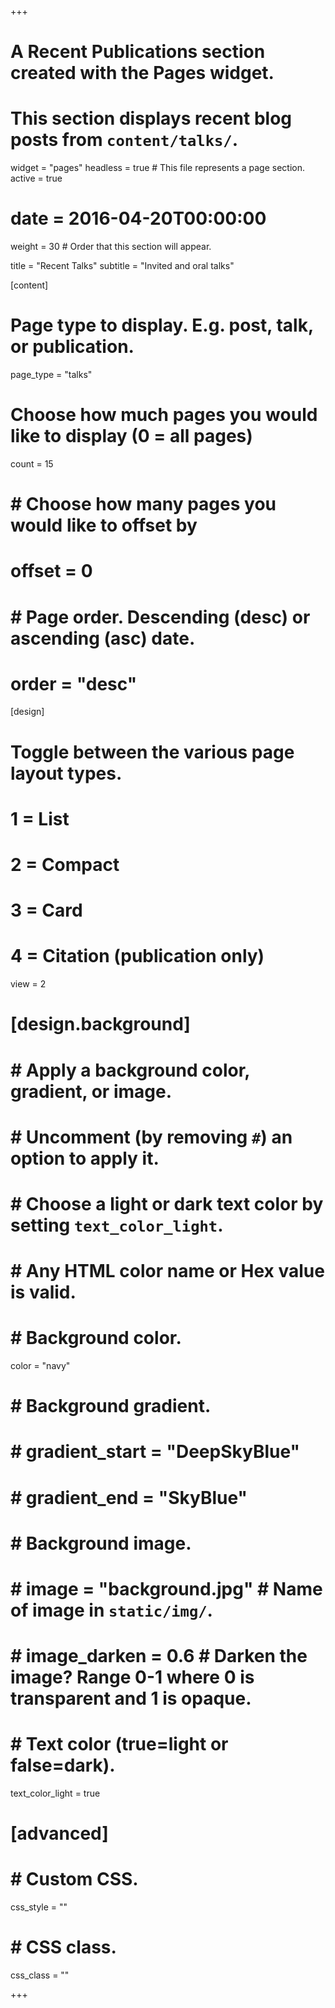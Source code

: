 +++
# A Recent Publications section created with the Pages widget.
# This section displays recent blog posts from `content/talks/`.

widget = "pages"
headless = true  # This file represents a page section.
active = true
# date = 2016-04-20T00:00:00
weight = 30  # Order that this section will appear.

title = "Recent Talks"
subtitle = "Invited and oral talks"


[content]
  # Page type to display. E.g. post, talk, or publication.
  page_type = "talks"

  # Choose how much pages you would like to display (0 = all pages)
  count = 15
  
  # # Choose how many pages you would like to offset by
  # offset = 0
  # 
  # # Page order. Descending (desc) or ascending (asc) date.
  # order = "desc"

[design]
  # Toggle between the various page layout types.
  #   1 = List
  #   2 = Compact
  #   3 = Card
  #   4 = Citation (publication only)
  view = 2
  
# [design.background]
#   # Apply a background color, gradient, or image.
#   #   Uncomment (by removing `#`) an option to apply it.
#   #   Choose a light or dark text color by setting `text_color_light`.
#   #   Any HTML color name or Hex value is valid.
#     
#   # Background color.
  color = "navy"
#   
#   # Background gradient.
#   # gradient_start = "DeepSkyBlue"
#   # gradient_end = "SkyBlue"
#   
#   # Background image.
#   # image = "background.jpg"  # Name of image in `static/img/`.
#   # image_darken = 0.6  # Darken the image? Range 0-1 where 0 is transparent and 1 is opaque.
# 
#   # Text color (true=light or false=dark).
  text_color_light = true
#   
# [advanced]
#  # Custom CSS. 
 css_style = ""
#  
#  # CSS class.
 css_class = ""

+++
